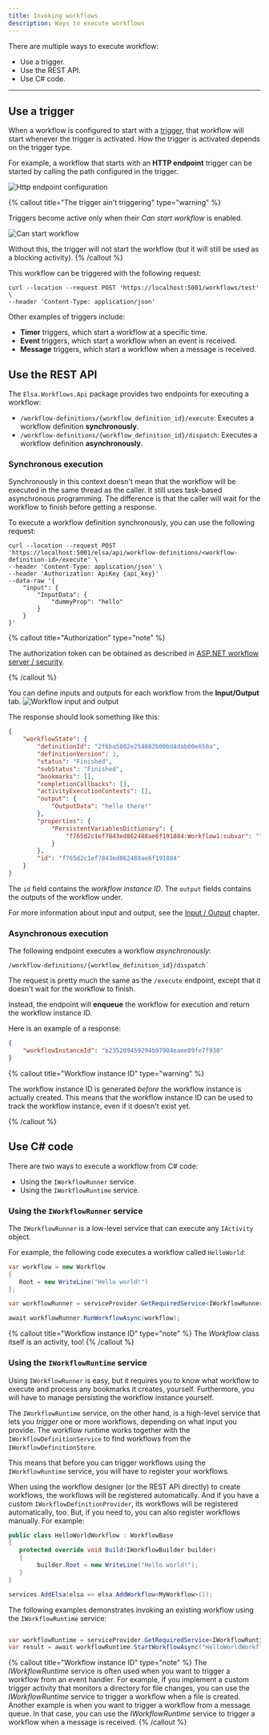 ```yaml
---
title: Invoking workflows
description: Ways to execute workflows
---
```


There are multiple ways to execute workflow:

- Use a trigger.
- Use the REST API.
- Use C# code.

---

## Use a trigger

When a workflow is configured to start with a [trigger](../core-concepts/trigger), that workflow will start whenever the trigger is activated.
How the trigger is activated depends on the trigger type.

For example, a workflow that starts with an **HTTP endpoint** trigger can be started by calling the path configured in the trigger.

![Http endpoint configuration](/guides/invoking-workflows/http-endpoint.png)

{% callout title="The trigger ain't triggering" type="warning" %}

Triggers become active only when their _Can start workflow_ is enabled.

![Can start workflow](/guides/invoking-workflows/can-start-workflow.png)

Without this, the trigger will not start the workflow (but it will still be used as a blocking activity).
{% /callout %}

This workflow can be triggered with the following request:
```shell
curl --location --request POST 'https://localhost:5001/workflows/test' \
--header 'Content-Type: application/json'
```

Other examples of triggers include:

- **Timer** triggers, which start a workflow at a specific time.
- **Event** triggers, which start a workflow when an event is received.
- **Message** triggers, which start a workflow when a message is received.

## Use the REST API
The `Elsa.Workflows.Api` package provides two endpoints for executing a workflow:

- `/workflow-definitions/{workflow_definition_id}/execute`: Executes a workflow definition **synchronously**.
- `/workflow-definitions/{workflow_definition_id}/dispatch`: Executes a workflow definition **asynchronously**.

### Synchronous execution

Synchronously in this context doesn't mean that the workflow will be executed in the same thread as the caller. It still uses task-based asynchronous programming.
The difference is that the caller will wait for the workflow to finish before getting a response.

To execute a workflow definition synchronously, you can use the following request:

```shell
curl --location --request POST 'https://localhost:5001/elsa/api/workflow-definitions/<workflow-definition-id>/execute' \
--header 'Content-Type: application/json' \
--header 'Authorization: ApiKey {api_key}'
--data-raw '{
    "input": {
        "InputData": {
            "dummyProp": "hello"
        }
    }
}'
```

{% callout title="Authorization" type="note" %}

The authorization token can be obtained as described in [ASP.NET workflow server / security](../installation/aspnet-apps-workflow-server).

{% /callout %}

You can define inputs and outputs for each workflow from the **Input/Output** tab.
![Workflow input and output](/guides/invoking-workflows/inputs.png)

The response should look something like this:

```json
{
    "workflowState": {
        "definitionId": "2f6ba5802e254082b00bd4dab00e650a",
        "definitionVersion": 1,
        "status": "Finished",
        "subStatus": "Finished",
        "bookmarks": [],
        "completionCallbacks": [],
        "activityExecutionContexts": [],
        "output": {
            "OutputData": "hello there!"
        },
        "properties": {
            "PersistentVariablesDictionary": {
                "f765d2c1ef7843ed862488ae6f191884:Workflow1:subvar": ""
            }
        },
        "id": "f765d2c1ef7843ed862488ae6f191884"
    }
}
```

The `id` field contains the _workflow instance ID_.
The `output` fields contains the outputs of the workflow under.


For more information about input and output, see the [Input / Output](../core-concepts/input-output) chapter.

### Asynchronous execution

The following endpoint executes a workflow _asynchronously_: 

```
/workflow-definitions/{workflow_definition_id}/dispatch`
```

The request is pretty much the same as the `/execute` endpoint, except that it doesn't wait for the workflow to finish.

Instead, the endpoint will **enqueue** the workflow for execution and return the workflow instance ID.

Here is an example of a response:

```json
{
    "workflowInstanceId": "b235209459294b97904eaee89fe7f930"
}
```

{% callout title="Workflow instance ID" type="warning" %}

The workflow instance ID is generated _before_ the workflow instance is actually created. This means that the workflow instance ID can be used to track the workflow instance, even if it doesn't exist yet.

{% /callout %}

## Use C# code

There are two ways to execute a workflow from C# code:

- Using the `IWorkflowRunner` service.
- Using the `IWorkflowRuntime` service.

### Using the `IWorkflowRunner` service

The `IWorkflowRunner` is a low-level service that can execute any `IActivity` object.

For example, the following code executes a workflow called `HelloWorld`:

```csharp
var workflow = new Workflow
{
   Root = new WriteLine("Hello world!")
};

var workflowRunner = serviceProvider.GetRequiredService<IWorkflowRunner>();

await workflowRunner.RunWorkflowAsync(workflow);
```

{% callout title="Workflow instance ID" type="note" %}
The _Workflow_ class itself is an activity, too!
{% /callout %}

### Using the `IWorkflowRuntime` service

Using `IWorkflowRunner` is easy, but it requires you to know what workflow to execute and process any bookmarks it creates, yourself.
Furthermore, you will have to manage persisting the workflow instance yourself.

The `IWorkflowRuntime` service, on the other hand, is a high-level service that lets you _trigger_ one or more workflows, depending on what input you provide.
The workflow runtime works together with the `IWorkflowDefinitionService` to find workflows from the `IWorkflowDefinitionStore`.

This means that before you can trigger workflows using the `IWorkflowRuntime` service, you will have to register your workflows.

When using the workflow designer (or the REST API directly) to create workflows, the workflows will be registered automatically.
And if you have a custom `IWorkflowDefinitionProvider`, its workflows will be registered automatically, too.
But, if you need to, you can also register workflows manually. For example:

```csharp
public class HelloWorldWorkflow : WorkflowBase
{
   protected override void Build(IWorkflowBuilder builder)
   {
        builder.Root = new WriteLine("Hello world!");
   }
}

services.AddElsa(elsa => elsa.AddWorkflow<MyWorkflow>());
```

The following examples demonstrates invoking an existing workflow using the `IWorkflowRuntime` service:

```csharp

var workflowRuntime = serviceProvider.GetRequiredService<IWorkflowRuntime>();
var result = await workflowRuntime.StartWorkflowAsync("HelloWorldWorkflow");
```

{% callout title="Workflow instance ID" type="note" %}
The _IWorkflowRuntime_ service is often used when you want to trigger a workflow from an event handler. For example, if you implement a custom trigger activity that monitors a directory for file changes, you can use the _IWorkflowRuntime_ service to trigger a workflow when a file is created.
Another example is when you want to trigger a workflow from a message queue. In that case, you can use the _IWorkflowRuntime_ service to trigger a workflow when a message is received.
{% /callout %}
